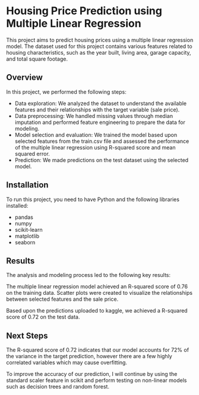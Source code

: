 # Housing Price Prediction using Multiple Linear Regression

This project aims to predict housing prices using a multiple linear regression model. The dataset used for this project contains various features related to housing characteristics, such as the year built, living area, garage capacity, and total square footage.

## Overview

In this project, we performed the following steps:

- Data exploration: We analyzed the dataset to understand the available features and their relationships with the target variable (sale price).
- Data preprocessing: We handled missing values through median imputation and performed feature engineering to prepare the data for modeling.
- Model selection and evaluation: We trained the model based upon selected features from the train.csv file and assessed the performance of the multiple linear regression using R-squared score and mean squared error.
- Prediction: We made predictions on the test dataset using the selected model.

## Installation

To run this project, you need to have Python and the following libraries installed:

- pandas
- numpy
- scikit-learn
- matplotlib
- seaborn

## Results

The analysis and modeling process led to the following key results:

The multiple linear regression model achieved an R-squared score of 0.76 on the training data.
Scatter plots were created to visualize the relationships between selected features and the sale price.

Based upon the predictions uploaded to kaggle, we achieved a R-squared score of 0.72 on the test data.

## Next Steps

The R-squared score of 0.72 indicates that our model accounts for 72% of the variance in the target prediction, however there are a few highly correlated variables which may cause overfitting.

To improve the accuracy of our prediction, I will continue by using the standard scaler feature in scikit and perform testing on non-linear models such as decision trees and random forest.
